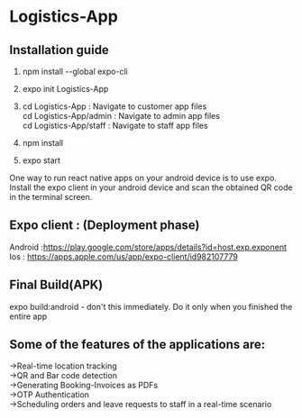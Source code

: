 # Logistics-App

## Installation guide

1.	npm install --global expo-cli
2.	expo init Logistics-App
3.  cd Logistics-App : Navigate to customer app files<br/>
    cd Logistics-App/admin : Navigate to admin app files<br/>
    cd Logistics-App/staff : Navigate to staff app files<br/>
		
4.  npm install
5.	expo start

One way to run react native apps on your android device is to use expo. 
Install the expo client in your android device and scan the obtained QR code in the terminal screen.

## Expo client : (Deployment phase)

Android :https://play.google.com/store/apps/details?id=host.exp.exponent 
Ios : https://apps.apple.com/us/app/expo-client/id982107779 

## Final Build(APK)

expo build:android - don't this immediately. Do it only when you finished the entire app

## Some of the features of the applications are:

->Real-time location tracking<br/>
->QR and Bar code detection<br/>
->Generating Booking-Invoices as PDFs<br/>
->OTP Authentication<br/>
->Scheduling orders and leave requests to staff in a real-time scenario<br/>
